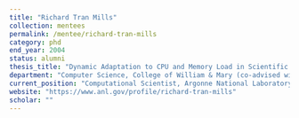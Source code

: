```yaml
---
title: "Richard Tran Mills"
collection: mentees
permalink: /mentee/richard-tran-mills
category: phd
end_year: 2004 
status: alumni
thesis_title: "Dynamic Adaptation to CPU and Memory Load in Scientific Applications"
department: "Computer Science, College of William & Mary (co-advised with Andreas Stathopoulos)"
current_position: "Computational Scientist, Argonne National Laboratory"  # You can fill this from LinkedIn
website: "https://www.anl.gov/profile/richard-tran-mills"
scholar: ""
---
```

